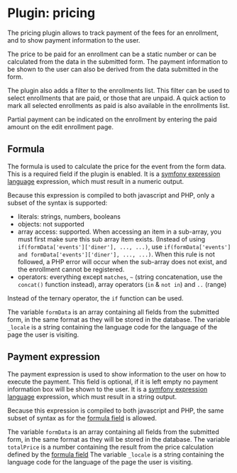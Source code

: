 # Plugin: pricing

The pricing plugin allows to track payment of the fees for an enrollment, and to show payment information to the user.

The price to be paid for an enrollment can be a static number or can be calculated from the data in the submitted form.
The payment information to be shown to the user can also be derived from the data submitted in the form.

The plugin also adds a filter to the enrollments list. This filter can be used to select enrollments that are paid, or those that are unpaid.
A quick action to mark all selected enrollments as paid is also available in the enrollments list.

Partial payment can be indicated on the enrollment by entering the paid amount on the edit enrollment page.

## Formula

The formula is used to calculate the price for the event from the form data.
This is a required field if the plugin is enabled.
It is a [symfony expression language](http://symfony.com/doc/current/components/expression_language/syntax.html) expression,
which must result in a numeric output.

Because this expression is compiled to both javascript and PHP, only a subset of the syntax is supported:

* literals: strings, numbers, booleans
* objects: not supported
* array access: supported. When accessing an item in a sub-array, you must first make sure this sub array item exists.
  (Instead of using `if(formData['events']['diner'], ..., ...)`, use `if(formData['events'] and formData['events']['diner'], ..., ...)`.
  When this rule is not followed, a PHP error will occur when the sub-array does not exist, and the enrollment cannot be registered.
* operators: everything except `matches`, `~` (string concatenation, use the `concat()` function instead), array operators (`in` & `not in`) and `..` (range)

Instead of the ternary operator, the `if` function can be used.

The variable `formData` is an array containing all fields from the submitted form, in the same format as they will be stored in the database.
The variable `_locale` is a string containing the language code for the language of the page the user is visiting.

## Payment expression

The payment expression is used to show information to the user on how to execute the payment.
This field is optional, if it is left empty no payment information box will be shown to the user.
It is a [symfony expression language](http://symfony.com/doc/current/components/expression_language/syntax.html) expression,
which must result in a string output.

Because this expression is compiled to both javascript and PHP, the same subset of syntax as for the [formula field](#formula) is allowed.

The variable `formData` is an array containing all fields from the submitted form, in the same format as they will be stored in the database.
The variable `totalPrice` is a number containing the result from the price calculation defined by the [formula field](#formula)
The variable `_locale` is a string containing the language code for the language of the page the user is visiting.
